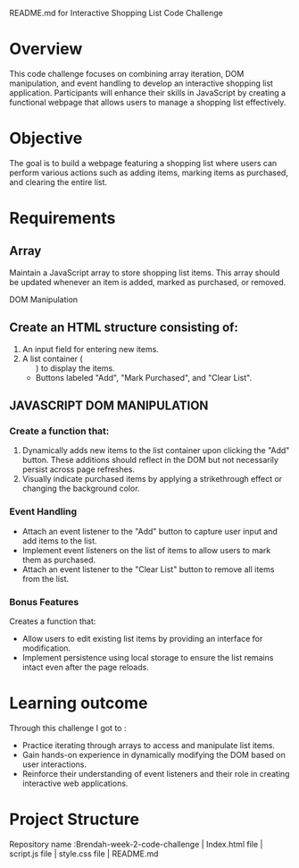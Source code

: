 README.md for Interactive Shopping List Code Challenge
# Overview
This code challenge focuses on combining array iteration, DOM manipulation, and event handling to develop an interactive shopping list application. Participants will enhance their skills in JavaScript by creating a functional webpage that allows users to manage a shopping list effectively.

# Objective
The goal is to build a webpage featuring a shopping list where users can perform various actions such as adding items, marking items as purchased, and clearing the entire list.

# Requirements
## Array
Maintain a JavaScript array to store shopping list items. This array should be updated whenever an item is added, marked as purchased, or removed.

DOM Manipulation

## Create an HTML structure consisting of:
1. An input field for entering new items.
2. A list container (<ul>) to display the items.
3. Buttons labeled "Add", "Mark Purchased", and "Clear List".

## JAVASCRIPT DOM MANIPULATION
### Create a function that:
1. Dynamically adds new items to the list container upon clicking the "Add" button. These additions should reflect in the DOM but not necessarily persist across page refreshes.
2. Visually indicate purchased items by applying a strikethrough effect or changing the background color.

### Event Handling
- Attach an event listener to the "Add" button to capture user input and add items to the list.
- Implement event listeners on the list of items to allow users to mark them as purchased.
- Attach an event listener to the "Clear List" button to remove all items from the list.

### Bonus Features
Creates a function that:
* Allow users to edit existing list items by providing an interface for modification.
* Implement persistence using local storage to ensure the list remains intact even after the page reloads.

# Learning outcome
Through this challenge I got to :
- Practice iterating through arrays to access and manipulate list items.
- Gain hands-on experience in dynamically modifying the DOM based on user interactions.
- Reinforce their understanding of event listeners and their role in creating interactive web applications.

# Project Structure
Repository name :Brendah-week-2-code-challenge
              |
          Index.html file
              |
          script.js file
              |
          style.css file
              |
          README.md

